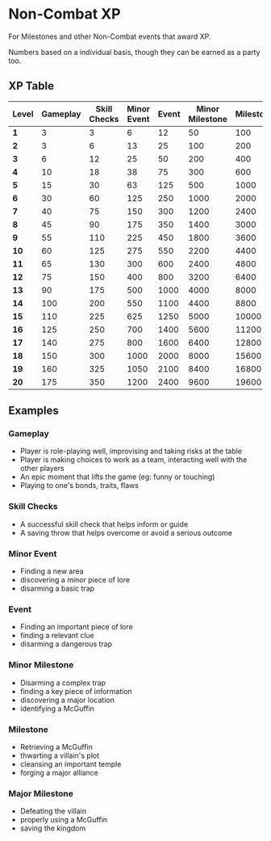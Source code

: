 # Non-Combat XP

For Milestones and other Non-Combat events that award XP.

Numbers based on a individual basis, though they can be earned as a party too. 

## XP Table
| Level  | Gameplay | Skill Checks | Minor Event | Event | Minor Milestone | Milestone | Major Milestone |
| ------ | -------- | ------------ | ----------- | ----- | --------------- | --------- | --------------- |
| **1**  | 3        | 3            | 6           | 12    | 50              | 100       | 150             |
| **2**  | 3        | 6            | 13          | 25    | 100             | 200       | 300             |
| **3**  | 6        | 12           | 25          | 50    | 200             | 400       | 500             |
| **4**  | 10       | 18           | 38          | 75    | 300             | 600       | 900             |
| **5**  | 15       | 30           | 63          | 125   | 500             | 1000      | 1500            |
| **6**  | 30       | 60           | 125         | 250   | 1000            | 2000      | 3000            |
| **7**  | 40       | 75           | 150         | 300   | 1200            | 2400      | 3600            |
| **8**  | 45       | 90           | 175         | 350   | 1400            | 3000      | 4400            |
| **9**  | 55       | 110          | 225         | 450   | 1800            | 3600      | 5600            |
| **10** | 60       | 125          | 275         | 550   | 2200            | 4400      | 6400            |
| **11** | 65       | 130          | 300         | 600   | 2400            | 4800      | 7600            |
| **12** | 75       | 150          | 400         | 800   | 3200            | 6400      | 9600            |
| **13** | 90       | 175          | 500         | 1000  | 4000            | 8000      | 12000           |
| **14** | 100      | 200          | 550         | 1100  | 4400            | 8800      | 13600           |
| **15** | 110      | 225          | 625         | 1250  | 5000            | 10000     | 15200           |
| **16** | 125      | 250          | 700         | 1400  | 5600            | 11200     | 17200           |
| **17** | 140      | 275          | 800         | 1600  | 6400            | 12800     | 19200           |
| **18** | 150      | 300          | 1000        | 2000  | 8000            | 15600     | 23600           |
| **19** | 160      | 325          | 1050        | 2100  | 8400            | 16800     | 25200           |
| **20** | 175      | 350          | 1200        | 2400  | 9600            | 19600     | 29200           |

## Examples
### Gameplay
- Player is role-playing well, improvising and taking risks at the table
- Player is making choices to work as a team, interacting well with the other players
- An epic moment that lifts the game (eg: funny or touching)
- Playing to one's bonds, traits, flaws

### Skill Checks
- A successful skill check that helps inform or guide
- A saving throw that helps overcome or avoid a serious outcome

### Minor Event
- Finding a new area
- discovering a minor piece of lore
- disarming a basic trap

### Event
- Finding an important piece of lore
- finding a relevant clue
- disarming a dangerous trap

### Minor Milestone
- Disarming a complex trap
- finding a key piece of information
- discovering a major location
- identifying a McGuffin

### Milestone
- Retrieving a McGuffin
- thwarting a villain's plot
- cleansing an important temple
- forging a major alliance

### Major Milestone
- Defeating the villain
- properly using a McGuffin
- saving the kingdom